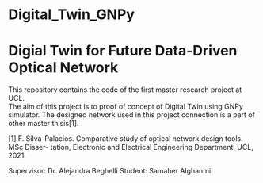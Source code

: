 # Digital_Twin_GNPy
# Digial Twin for Future Data-Driven Optical Network 
This repository contains the code of the first master research project at UCL.  
The aim of this project is to proof of concept of Digital Twin using GNPy simulator. 
The designed network used in this project connection is a part of other master thisis[1].


[1] F. Silva-Palacios. Comparative study of optical network design tools. MSc Disser-
tation, Electronic and Electrical Engineering Department, UCL, 2021.

Supervisor: Dr. Alejandra Beghelli
Student: Samaher Alghanmi
